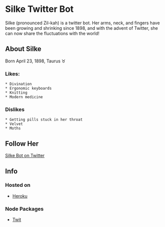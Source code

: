 # Silke Twitter Bot
Silke (pronounced Zil-kah) is a twitter bot. Her arms, neck, and fingers have been growing and shrinking since 1898, and with the advent of Twitter, she can now share the fluctuations with the world! 
## About Silke
Born April 23, 1898, Taurus ♉
### Likes: 
    * Divination
    * Ergonomic keyboards
    * Knitting
    * Modern medicine
### Dislikes
    * Getting pills stuck in her throat
    * Velvet
    * Moths
## Follow Her
[Silke Bot on Twitter](https://twitter.com/silkebot "Hallo, Silke!")
## Info
### Hosted on
* [Heroku](https://heroku.com/ "Heroku")
### Node Packages
* [Twit](https://www.npmjs.com/package/twit "Twit npm package")